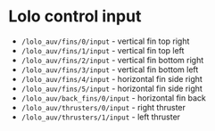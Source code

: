 Lolo control input
==================

* `/lolo_auv/fins/0/input` - vertical fin top right
* `/lolo_auv/fins/1/input` - vertical fin top left
* `/lolo_auv/fins/2/input` - vertical fin bottom right
* `/lolo_auv/fins/3/input` - vertical fin bottom left
* `/lolo_auv/fins/4/input` - horizontal fin side right
* `/lolo_auv/fins/5/input` - horizontal fin side right
* `/lolo_auv/back_fins/0/input` - horizontal fin back
* `/lolo_auv/thrusters/0/input` - right thruster
* `/lolo_auv/thrusters/1/input` - left thruster
